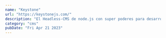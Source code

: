 ```yaml
---
name: "Keystone"
url: "https://keystonejs.com/"
description: "El Headless-CMS de node.js con super poderes para desarrolladores"
category: "cms"
pubDate: "Fri Apr 21 2023"
---
```

